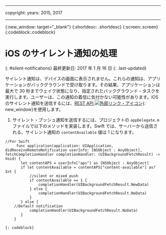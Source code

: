 ------

copyright:
 years: 2015, 2017

---

{:new_window: target="_blank"}
{:shortdesc: .shortdesc}
{:screen:.screen}
{:codeblock:.codeblock}

# iOS のサイレント通知の処理
{: #silent-notifications}
最終更新日: 2017 年 1 月 16 日
{: .last-updated}

サイレント通知は、デバイスの画面に表示されません。これらの通知は、アプリケーションがバックグラウンドで受け取ります。その結果、アプリケーションは最大で 30 秒までウェイク状態になり、指定されたバックグラウンド・タスクを実行します。ユーザーは、この通知の着信に気付かない可能性があります。iOS のサイレント通知を送信するには、[REST API ![外部リンク・アイコン](../../icons/launch-glyph.svg "外部リンク・アイコン")](https://mobile.{DomainName}/imfpush/){: new_window}を使用します。   

1. サイレント・プッシュ通知を送信するには、プロジェクトの `appDelegate.m` ファイルで以下のメソッドを実装します。Swift では、サーバーから送信される、サイレント通知の `contentAvailable` 値は 1 になります。
```
//For Swift
	 func application(application: UIApplication, didReceiveRemoteNotification userInfo: [NSObject : AnyObject], fetchCompletionHandler completionHandler: (UIBackgroundFetchResult) -> Void) {
       let contentAPS = userInfo["aps"] as [NSObject : AnyObject]
       if let contentAvailable = contentAPS["content-available"] as? Int {
           //silent or mixed push
           if contentAvailable == 1 {
               completionHandler(UIBackgroundFetchResult.NewData)
           } else {
               completionHandler(UIBackgroundFetchResult.NoData)
           }
       } else {
    //Default notification
           completionHandler(UIBackgroundFetchResult.NoData)
       }
    }
```
	{: codeblock}

